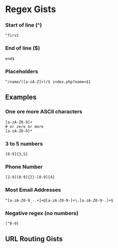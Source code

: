# Regex Gists

### Start of line (^)

    ^first

### End of line ($)

    end$

### Placeholders

    ^/name/([a-zA-Z]+)/$ index.php?name=$1

## Examples

### One ore more ASCII characters

    [a-zA-Z0-9]+
    # or zero or more
    [a-zA-Z0-9]*

### 3 to 5 numbers

    [0-9]{3,5}

### Phone Number

    [2-9][0-9]{2}-[0-9]{4}

### Most Email Addresses

    ^[a-zA-Z0-9_-.+]+@[a-zA-Z0-9-]+\.[a-zA-Z0-9-.]+$

### Negative regex (no numbers)

    [^0-9]

## URL Routing Gists
